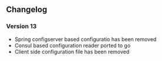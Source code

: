 
## Changelog

### Version 13

 * Spring configserver based configuratio has been removed
 * Consul based configuration reader ported to go
 * Client side configuration file has been removed
